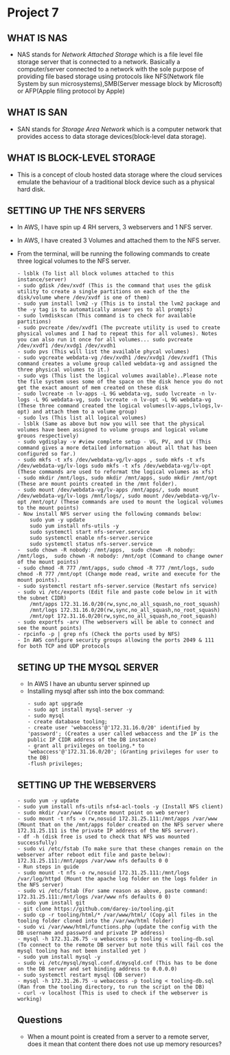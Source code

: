 # Project 7
 ## WHAT IS NAS
 * NAS stands for *Network Attached Storage* which is a file level file storage server that is connected to a network. Basically a computer/server connected to a network with the sole purpose of providing file based storage using protocols like NFS(Network file System by sun microsystems),SMB(Server message block by Microsoft) or AFP(Apple filing protocol by Apple)

 ## WHAT IS SAN
 * SAN stands for *Storage Area Network* which is a computer network that provides access to data storage devices(block-level data storage).

 ## WHAT IS BLOCK-LEVEL STORAGE
 * This is a concept of cloub hosted data storage where the cloud services emulate the behaviour of a traditional block device such as a physical hard disk.

 ## SETTING UP THE NFS SERVERS
 * In AWS, I have spin up 4 RH servers, 3 webservers and 1 NFS server.
 * In AWS, I have created 3 Volumes and attached them to the NFS server.
 * From the terminal, will be running the following commands to create three logical volumes to the NFS server.
    ```
    - lsblk (To list all block volumes attached to this instance/server)
    - sudo gdisk /dev/xvdf (This is the command that uses the gdisk utility to create a single partitions on each of the the disk/volume where /dev/xvdf is one of them)
    - sudo yum install lvm2 -y (This is to instal the lvm2 package and the -y tag is to automatically answer yes to all prompts)
    - sudo lvmdiskscan (This command is to check for available partitions)
    - sudo pvcreate /dev/xvdf1 (The pvcreate utility is used to create physical volumes and I had to repeat this for all volumes). Notes you can also run it once for all volumes... sudo pvcreate /dev/xvdf1 /dev/xvdg1 /dev/xvdh1
    - sudo pvs (This will list the available phycal volumes)
    - sudo vgcreate webdata-vg /dev/xvdh1 /dev/xvdg1 /dev/xvdf1 (This command creates a volume group called webdata-vg and assigned the three physical volumes to it.)
    - sudo vgs (This list the logical volumes available)..Please note the file system uses some of the space on the disk hence you do not get the exact amount of mem created on these disk
    - sudo lvcreate -n lv-apps -L 9G webdata-vg, sudo lvcreate -n lv-logs -L 9G webdata-vg, sudo lvcreate -n lv-opt -L 9G webdata-vg (These three command created the logical volumes(lv-apps,lvlogs,lv-opt) and attach them to a volume group)
    - sudo lvs (This list all logical volumes)
    - lsblk (Same as above but now you will see that the physical volumes have been assigned to volume groups and logical volume grouos respectively)
    - sudo vgdisplay -v #view complete setup - VG, PV, and LV (This command gives a more detailed information about all that has been configured so far.)
    - sudo mkfs -t xfs /dev/webdata-vg/lv-apps , sudo mkfs -t xfs /dev/webdata-vg/lv-logs sudo mkfs -t xfs /dev/webdata-vg/lv-opt (These commands are used to reformat the logical volumes as xfs)
    - sudo mkdir /mnt/logs, sudo mkdir /mnt/apps, sudo mkdir /mnt/opt (These are mount points created in the /mnt folder).
    - sudo mount /dev/webdata-vg/lv-apps /mnt/apps/, sudo mount /dev/webdata-vg/lv-logs /mnt/logs/, sudo mount /dev/webdata-vg/lv-opt /mnt/opt/ (These commands are used to mount the logical volumes to the mount points)
    - Now install NFS server using the following commands below:
        sudo yum -y update
        sudo yum install nfs-utils -y
        sudo systemctl start nfs-server.service
        sudo systemctl enable nfs-server.service
        sudo systemctl status nfs-server.service
    -  sudo chown -R nobody: /mnt/apps,  sudo chown -R nobody: /mnt/logs,  sudo chown -R nobody: /mnt/opt (Command to change owner of the mount points)
    - sudo chmod -R 777 /mnt/apps, sudo chmod -R 777 /mnt/logs, sudo chmod -R 777 /mnt/opt (Change mode read, write and execute for the mount points).
    - sudo systemctl restart nfs-server.service (Restart nfs service)
    - sudo vi /etc/exports (Edit file and paste code below in it with the subnet CIDR)
        /mnt/apps 172.31.16.0/20(rw,sync,no_all_squash,no_root_squash)
        /mnt/logs 172.31.16.0/20(rw,sync,no_all_squash,no_root_squash)
        /mnt/opt 172.31.16.0/20(rw,sync,no_all_squash,no_root_squash)
    - sudo exportfs -arv (The webservers will be able to connect and see the mount points)
    - rpcinfo -p | grep nfs (Check the ports used by NFS)
    - In AWS configure security groups allowing the ports 2049 & 111 for both TCP and UDP protocols 
    ```

    ## SETING UP THE MYSQL SERVER
    * In AWS I have an ubuntu server spinned up
    * Installing mysql after ssh into the box command: 
        ```
        - sudo apt upgrade
        - sudo apt install mysql-server -y 
        - sudo mysql
        - create database tooling;
        - create user 'webaccess'@'172.31.16.0/20' identified by 'password'; (Creates a user called webaccess and the IP is the public IP CIDR address of the DB instance)
        - grant all privileges on tooling.* to 'webaccess'@'172.31.16.0/20'; (Granting privileges for user to the DB)
        -flush privileges;

        ```

    ## SETTING UP THE WEBSERVERS
    ```
    - sudo yum -y update
    - sudo yum install nfs-utils nfs4-acl-tools -y (Install NFS client)
    - sudo mkdir /var/www (Create mount point on web server)
    - sudo mount -t nfs -o rw,nosuid 172.31.25.111:/mnt/apps /var/www (Mount that on the /mnt/apps folder created on the NFS server where 172.31.25.111 is the private IP address of the NFS server).
    - df -h (disk free is used to check that NFS was mounted successfully)
    - sudo vi /etc/fstab (To make sure that these changes remain on the webserver after reboot edit file and paste below):
    172.31.25.111:/mnt/apps /var/www nfs defaults 0 0
    - Run steps in guide
    - sudo mount -t nfs -o rw,nosuid 172.31.25.111:/mnt/logs /var/log/httpd (Mount the apache log folder on the logs folder in the NFS server)
    - sudo vi /etc/fstab (For same reason as above, paste command: 172.31.25.111:/mnt/logs /var/www nfs defaults 0 0)
    - sudo yum install git
    - git clone https://github.com/darey-io/tooling.git
    - sudo cp -r tooling/html/* /var/www/html/ (Copy all files in the tooling folder cloned into the /var/ww/html folder)
    - sudo vi /var/www/html/functions.php (update the config with the DB username and password and private IP address)
    - mysql -h 172.31.26.75 -u webaccess -p tooling < tooling-db.sql (To connect to the remote DB server but note this will fail cos the mysql tooling has not been installed yet )
    - sudo yum install mysql -y
    - sudo vi /etc/mysql/mysql.conf.d/mysqld.cnf (This has to be done on the DB server and set binding address to 0.0.0.0)
    - sudo systemctl restart mysql (DB server)
    - mysql -h 172.31.26.75 -u webaccess -p tooling < tooling-db.sql (Ran from the tooling directory, to run the script on the DB)
    - curl -v localhost (This is used to check if the webserver is working)
    ```

    ## Questions
    * When a mount point is created from a server to a remote server, does it mean that content there does not use up memory resources?